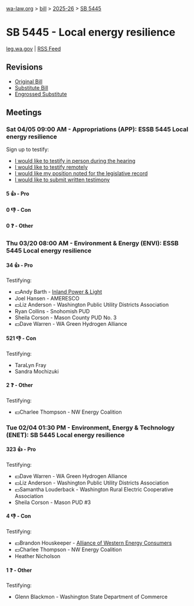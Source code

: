 [wa-law.org](/) > [bill](/bill/) > [2025-26](/bill/2025-26/) > [SB 5445](/bill/2025-26/sb/5445/)

# SB 5445 - Local energy resilience
[leg.wa.gov](https://app.leg.wa.gov/billsummary?BillNumber=5445&Year=2025&Initiative=false) | [RSS Feed](./rss.xml)

## Revisions
* [Original Bill](1/)
* [Substitute Bill](S/)
* [Engrossed Substitute](S.E/)

## Meetings
### Sat 04/05 09:00 AM - Appropriations (APP): ESSB 5445 Local energy resilience
Sign up to testify:
* [I would like to testify in person during the hearing](https://app.leg.wa.gov/csi/Testifier/Add?chamber=House&mId=33249&aId=166846&caId=26882&tId=1)
* [I would like to testify remotely](https://app.leg.wa.gov/csi/Testifier/Add?chamber=House&mId=33249&aId=166846&caId=26882&tId=2)
* [I would like my position noted for the legislative record](https://app.leg.wa.gov/csi/Testifier/Add?chamber=House&mId=33249&aId=166846&caId=26882&tId=3)
* [I would like to submit written testimony](https://app.leg.wa.gov/csi/Testifier/Add?chamber=House&mId=33249&aId=166846&caId=26882&tId=4)

#### 5 👍 - Pro

#### 0 👎 - Con

#### 0 ❓ - Other

### Thu 03/20 08:00 AM - Environment & Energy (ENVI): ESSB 5445 Local energy resilience
#### 34 👍 - Pro
Testifying:
* 💵Andy Barth - [Inland Power & Light](/org/inland_power_&_light/)
* Joel Hansen - AMERESCO
* 💵Liz Anderson - Washington Public Utility Districts Association
* Ryan Collins - Snohomish PUD
* Sheila Corson - Mason County PUD No. 3
* 💵Dave Warren - WA Green Hydrogen Alliance

#### 521 👎 - Con
Testifying:
* TaraLyn Fray
* Sandra Mochizuki

#### 2 ❓ - Other
Testifying:
* 💵Charlee Thompson - NW Energy Coalition

### Tue 02/04 01:30 PM - Environment, Energy & Technology (ENET): SB 5445 Local energy resilience
#### 323 👍 - Pro
Testifying:
* 💵Dave Warren - WA Green Hydrogen Alliance
* 💵Liz Anderson - Washington Public Utility Districts Association
* 💵Samantha Louderback - Washington Rural Electric Cooperative Association
* Sheila Corson - Mason PUD #3

#### 4 👎 - Con
Testifying:
* 💵Brandon Houskeeper - [Alliance of Western Energy Consumers](/org/alliance_of_western_energy_consumers/)
* 💵Charlee Thompson - NW Energy Coalition
* Heather Nicholson

#### 1 ❓ - Other
Testifying:
* Glenn Blackmon - Washington State Department of Commerce
